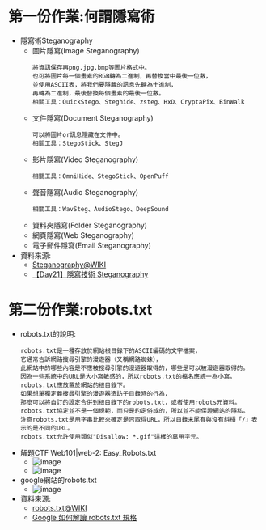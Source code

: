 # 第一份作業:何謂隱寫術
- 隱寫術Steganography
  - 圖片隱寫(Image Steganography)
    ```
    將資訊保存再png.jpg.bmp等圖片格式中。
    也可將圖片每一個畫素的RGB轉為二進制，再替換當中最後一位數，
    並使用ASCII表，將我們要隱藏的訊息先轉為十進制，
    再轉為二進制，最後替換每個畫素的最後一位數。
    相關工具：QuickStego、Steghide、zsteg、HxD、CryptaPix、BinWalk
    ```
  - 文件隱寫(Document Steganography)
    ```
    可以將圖片or訊息隱藏在文件中。
    相關工具：StegoStick、StegJ
    ```
  - 影片隱寫(Video Steganography)
    ```
    相關工具：OmniHide、StegoStick、OpenPuff
    ```
  - 聲音隱寫(Audio Steganography)
    ```
    相關工具：WavSteg、AudioStego、DeepSound
    ```
  - 資料夾隱寫(Folder Steganography)
  - 網頁隱寫(Web Steganography)
  - 電子郵件隱寫(Email Steganography)
- 資料來源:
  - [Steganography@WIKI](https://en.wikipedia.org/wiki/Steganography)
  - [【Day21】隱寫技術 Steganography](https://ithelp.ithome.com.tw/articles/10278407)

# 第二份作業:robots.txt
- robots.txt的說明:
  ```
  robots.txt是一種存放於網站根目錄下的ASCII編碼的文字檔案，
  它通常告訴網路搜尋引擎的漫遊器（又稱網路蜘蛛），
  此網站中的哪些內容是不應被搜尋引擎的漫遊器取得的，哪些是可以被漫遊器取得的。
  因為一些系統中的URL是大小寫敏感的，所以robots.txt的檔名應統一為小寫。
  robots.txt應放置於網站的根目錄下。
  如果想單獨定義搜尋引擎的漫遊器造訪子目錄時的行為，
  那麼可以將自訂的設定合併到根目錄下的robots.txt，或者使用robots元資料。
  robots.txt協定並不是一個規範，而只是約定俗成的，所以並不能保證網站的隱私。
  注意robots.txt是用字串比較來確定是否取得URL，所以目錄末尾有與沒有斜槓「/」表示的是不同的URL。
  robots.txt允許使用類似"Disallow: *.gif"這樣的萬用字元。
  ```
- 解題CTF Web101|web-2: Easy_Robots.txt
  - ![image](https://user-images.githubusercontent.com/114580308/192783868-734cec96-f643-4dc5-baf1-2a0f02cb9ac5.png)
  - ![image](https://user-images.githubusercontent.com/114580308/192776851-9b139b21-5b64-4879-9065-ec3a637374f6.png)
- google網站的robots.txt
  - ![image](https://user-images.githubusercontent.com/114580308/192783678-e49a5d5c-a6cf-4742-90ff-6ffd79c3e2ab.png)
- 資料來源:
  - [robots.txt@WIKI](https://zh.wikipedia.org/zh-tw/Robots.txt) 
  - [Google 如何解讀 robots.txt 規格](https://developers.google.com/search/docs/advanced/robots/robots_txt?hl=zh-tw)
